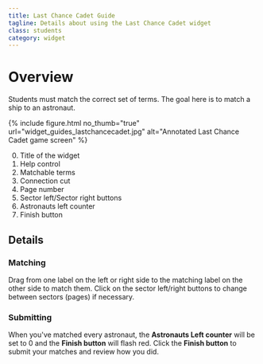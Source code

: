 ```yaml
---
title: Last Chance Cadet Guide
tagline: Details about using the Last Chance Cadet widget
class: students
category: widget
---
```

# Overview

Students must match the correct set of terms. The goal here is to match a ship to an astronaut.

{% include figure.html
	no_thumb="true"
	url="widget_guides_lastchancecadet.jpg"
	alt="Annotated Last Chance Cadet game screen"
%}

0. Title of the widget
0. Help control
0. Matchable terms
0. Connection cut
0. Page number
0. Sector left/Sector right buttons
0. Astronauts left counter
0. Finish button

## Details

### Matching

Drag from one label on the left or right side to the matching label on the other side to match them. Click on the sector left/right buttons to change between sectors (pages) if necessary.

### Submitting

When you've matched every astronaut, the **Astronauts Left counter** will be set to 0 and the **Finish button** will flash red. Click the **Finish button** to submit your matches and review how you did.
